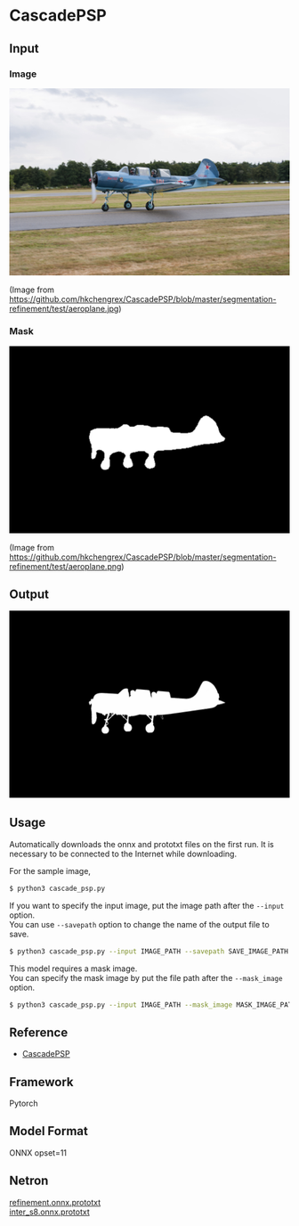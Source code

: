 # CascadePSP

## Input

### Image

![Input](aeroplane.jpg)

(Image from https://github.com/hkchengrex/CascadePSP/blob/master/segmentation-refinement/test/aeroplane.jpg)

### Mask

![Input](aeroplane.png)

(Image from https://github.com/hkchengrex/CascadePSP/blob/master/segmentation-refinement/test/aeroplane.png)

## Output

![Output](output.png)

## Usage
Automatically downloads the onnx and prototxt files on the first run.
It is necessary to be connected to the Internet while downloading.

For the sample image,
```bash
$ python3 cascade_psp.py
```

If you want to specify the input image, put the image path after the `--input` option.  
You can use `--savepath` option to change the name of the output file to save.
```bash
$ python3 cascade_psp.py --input IMAGE_PATH --savepath SAVE_IMAGE_PATH
```

This model requires a mask image.  
You can specify the mask image by put the file path after the `--mask_image` option.
```bash
$ python3 cascade_psp.py --input IMAGE_PATH --mask_image MASK_IMAGE_PATH
```

## Reference

- [CascadePSP](https://github.com/hkchengrex/CascadePSP)

## Framework

Pytorch

## Model Format

ONNX opset=11

## Netron

[refinement.onnx.prototxt](https://netron.app/?url=https://storage.googleapis.com/ailia-models/cascade_psp/refinement.onnx.prototxt)  
[inter_s8.onnx.prototxt](https://netron.app/?url=https://storage.googleapis.com/ailia-models/cascade_psp/inter_s8.onnx.prototxt)  
